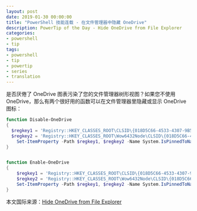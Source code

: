 ```yaml
---
layout: post
date: 2019-01-30 00:00:00
title: "PowerShell 技能连载 - 在文件管理器中隐藏 OneDrive"
description: PowerTip of the Day - Hide OneDrive from File Explorer
categories:
- powershell
- tip
tags:
- powershell
- tip
- powertip
- series
- translation
---
```

是否厌倦了 OneDrive 图表污染了您的文件管理器树形视图？如果您不使用 OneDrive，那么有两个很好用的函数可以在文件管理器里隐藏或显示 OneDrive 图标：

```powershell
function Disable-OneDrive
{
  $regkey1 = 'Registry::HKEY_CLASSES_ROOT\CLSID\{018D5C66-4533-4307-9B53-224DE2ED1FE6}'
  $regkey2 = 'Registry::HKEY_CLASSES_ROOT\Wow6432Node\CLSID\{018D5C66-4533-4307-9B53-224DE2ED1FE6}'
    Set-ItemProperty -Path $regkey1, $regkey2 -Name System.IsPinnedToNameSpaceTree -Value 0
}


function Enable-OneDrive
{
    $regkey1 = 'Registry::HKEY_CLASSES_ROOT\CLSID\{018D5C66-4533-4307-9B53-224DE2ED1FE6}'
    $regkey2 = 'Registry::HKEY_CLASSES_ROOT\Wow6432Node\CLSID\{018D5C66-4533-4307-9B53-224DE2ED1FE6}'
    Set-ItemProperty -Path $regkey1, $regkey2 -Name System.IsPinnedToNameSpaceTree -Value 1
}
```

<!--more-->
本文国际来源：[Hide OneDrive from File Explorer](https://community.idera.com/database-tools/powershell/powertips/b/tips/posts/hide-onedrive-from-file-explorer)

